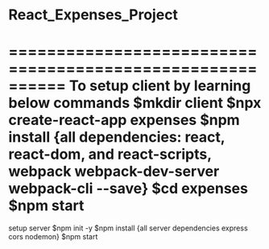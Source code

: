# React_Expenses_Project
==========================================================
To setup client  by learning below commands
$mkdir client
$npx create-react-app expenses
$npm install {all dependencies: react, react-dom, and react-scripts, webpack webpack-dev-server webpack-cli --save}
$cd expenses
$npm start
===================================================================
setup server
$npm init -y
$npm install {all server dependencies express cors nodemon}
$npm start